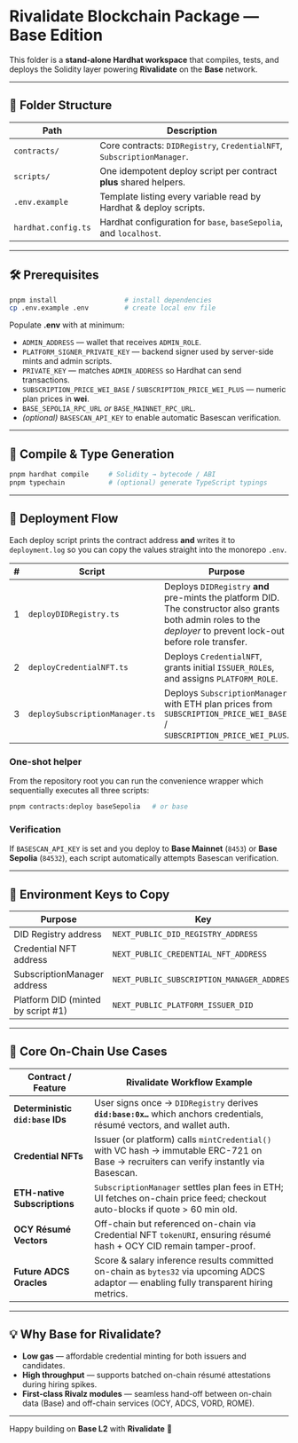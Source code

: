 # **Rivalidate Blockchain Package — Base Edition**

This folder is a **stand-alone Hardhat workspace** that compiles, tests, and deploys the Solidity layer powering **Rivalidate** on the **Base** network.

---

## 📂 Folder Structure

| Path                | Description                                                            |
| ------------------- | ---------------------------------------------------------------------- |
| `contracts/`        | Core contracts: `DIDRegistry`, `CredentialNFT`, `SubscriptionManager`. |
| `scripts/`          | One idempotent deploy script per contract **plus** shared helpers.     |
| `.env.example`      | Template listing every variable read by Hardhat & deploy scripts.      |
| `hardhat.config.ts` | Hardhat configuration for `base`, `baseSepolia`, and `localhost`.      |

---

## 🛠 Prerequisites

```bash
pnpm install                 # install dependencies
cp .env.example .env         # create local env file
```

Populate **.env** with at minimum:

- `ADMIN_ADDRESS` — wallet that receives `ADMIN_ROLE`.
- `PLATFORM_SIGNER_PRIVATE_KEY` — backend signer used by server-side mints and admin scripts.
- `PRIVATE_KEY` — matches `ADMIN_ADDRESS` so Hardhat can send transactions.
- `SUBSCRIPTION_PRICE_WEI_BASE` / `SUBSCRIPTION_PRICE_WEI_PLUS` — numeric plan prices in **wei**.
- `BASE_SEPOLIA_RPC_URL` _or_ `BASE_MAINNET_RPC_URL`.
- _(optional)_ `BASESCAN_API_KEY` to enable automatic Basescan verification.

---

## 🔨 Compile & Type Generation

```bash
pnpm hardhat compile     # Solidity → bytecode / ABI
pnpm typechain           # (optional) generate TypeScript typings
```

---

## 🚀 Deployment Flow

Each deploy script prints the contract address **and** writes it to `deployment.log` so you can copy the values straight into the monorepo `.env`.

| #   | Script                         | Purpose                                                                                                                                                            |
| --- | ------------------------------ | ------------------------------------------------------------------------------------------------------------------------------------------------------------------ |
| 1   | `deployDIDRegistry.ts`         | Deploys `DIDRegistry` **and** pre-mints the platform DID. The constructor also grants both admin roles to the _deployer_ to prevent lock-out before role transfer. |
| 2   | `deployCredentialNFT.ts`       | Deploys `CredentialNFT`, grants initial `ISSUER_ROLE`s, and assigns `PLATFORM_ROLE`.                                                                               |
| 3   | `deploySubscriptionManager.ts` | Deploys `SubscriptionManager` with ETH plan prices from `SUBSCRIPTION_PRICE_WEI_BASE` / `SUBSCRIPTION_PRICE_WEI_PLUS`.                                             |

### One-shot helper

From the repository root you can run the convenience wrapper which sequentially executes all three scripts:

```bash
pnpm contracts:deploy baseSepolia   # or base
```

### Verification

If `BASESCAN_API_KEY` is set and you deploy to **Base Mainnet** (`8453`) or **Base Sepolia** (`84532`), each script automatically attempts Basescan verification.

---

## 📝 Environment Keys to Copy

| Purpose                            | Key                                        |
| ---------------------------------- | ------------------------------------------ |
| DID Registry address               | `NEXT_PUBLIC_DID_REGISTRY_ADDRESS`         |
| Credential NFT address             | `NEXT_PUBLIC_CREDENTIAL_NFT_ADDRESS`       |
| SubscriptionManager address        | `NEXT_PUBLIC_SUBSCRIPTION_MANAGER_ADDRESS` |
| Platform DID (minted by script #1) | `NEXT_PUBLIC_PLATFORM_ISSUER_DID`          |

---

## 🔗 Core On-Chain Use Cases

| Contract / Feature               | Rivalidate Workflow Example                                                                                                             |
| -------------------------------- | --------------------------------------------------------------------------------------------------------------------------------------- |
| **Deterministic `did:base` IDs** | User signs once → `DIDRegistry` derives **`did:base:0x…`** which anchors credentials, résumé vectors, and wallet auth.                  |
| **Credential NFTs**              | Issuer (or platform) calls `mintCredential()` with VC hash → immutable ERC-721 on Base → recruiters can verify instantly via Basescan.  |
| **ETH-native Subscriptions**     | `SubscriptionManager` settles plan fees in ETH; UI fetches on-chain price feed; checkout auto-blocks if quote > 60 min old.             |
| **OCY Résumé Vectors**           | Off-chain but referenced on-chain via Credential NFT `tokenURI`, ensuring résumé hash + OCY CID remain tamper-proof.                    |
| **Future ADCS Oracles**          | Score & salary inference results committed on-chain as `bytes32` via upcoming ADCS adaptor — enabling fully transparent hiring metrics. |

---

## 💡 Why Base for Rivalidate?

- **Low gas** — affordable credential minting for both issuers and candidates.
- **High throughput** — supports batched on-chain résumé attestations during hiring spikes.
- **First-class Rivalz modules** — seamless hand-off between on-chain data (Base) and off-chain services (OCY, ADCS, VORD, ROME).

---

Happy building on **Base L2** with **Rivalidate** 🚀
